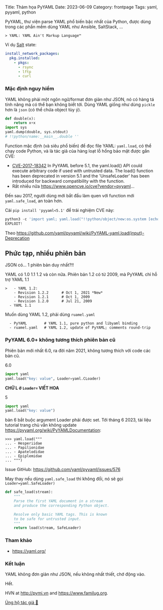 Title: Thảm họa PyYAML
Date: 2023-06-09
Category: frontpage
Tags: yaml, pyyaml, python

PyYAML, thư viện parse YAML phổ biến bậc nhất của Python, được dùng trong các phần mềm dùng YAML như Ansible, SaltStack, ...

```
> YAML: YAML Ain't Markup Language™
```

Ví dụ [Salt](https://docs.saltproject.io) state:
```yaml
install_network_packages:
  pkg.installed:
    - pkgs:
      - rsync
      - lftp
      - curl
```

### Mặc định nguy hiểm
YAML không phải một ngôn ngữ/format đơn giản như JSON, nó có hàng tá tính năng mà có thể bạn không biết tới. Dùng YAML giống như dùng `pickle` hơn là `json` (có thể chứa object tùy ý).

```py
def double(x):
    return x+x
import sys
yaml.dump(double, sys.stdout)
# !!python/name:__main__.double ''
```

Function mặc định (và siêu phổ biến) để đọc file YAML: `yaml.load`, có thể chạy code Python, và là tác giả của hàng loạt lỗ hổng bảo mật được gắn CVE:

- [CVE-2017-18342](https://cve.mitre.org/cgi-bin/cvename.cgi?name=CVE-2017-18342) In PyYAML before 5.1, the yaml.load() API could execute arbitrary code if used with untrusted data. The load() function has been deprecated in version 5.1 and the 'UnsafeLoader' has been introduced for backward compatibility with the function.
- Rất nhiều nữa <https://www.opencve.io/cve?vendor=pyyaml>...

Đến sau 2017, người dùng mới bắt đầu làm quen với function mới `yaml.safe_load`, an toàn hơn.

Cài `pip install 'pyyaml<5.1'` để trải nghiệm CVE này:

```py
python3 -c 'import yaml; yaml.load("!!python/object/new:os.system [echo EXPLOIT!]")'                              [0]
EXPLOIT!
```

Theo <https://github.com/yaml/pyyaml/wiki/PyYAML-yaml.load(input)-Deprecation>
## Phức tạp, nhiều phiên bản
JSON có... 1 phiên bản duy nhất?!!

YAML có 1.0 1.1 1.2 và còn nữa.
Phiên bản 1.2 có từ 2009, mà PyYAML chỉ hỗ trợ YAML 1.1

```
>   - YAML 1.2:
    - Revision 1.2.2      # Oct 1, 2021 *New*
    - Revision 1.2.1      # Oct 1, 2009
    - Revision 1.2.0      # Jul 21, 2009
  - YAML 1.1
```

Muốn dùng YAML 1.2, phải dùng `ruamel.yaml`

```
  - PyYAML        # YAML 1.1, pure python and libyaml binding
  - ruamel.yaml   # YAML 1.2, update of PyYAML; comments round-trip
```

### PyYAML 6.0+ không tương thích phiên bản cũ
Phiên bản mới nhất 6.0, ra đời năm 2021, không tương thích với code các bản cũ.

6.0

```py
import yaml
yaml.load("key: value", Loader=yaml.CLoader)
```
**CHỮ L ở `Loader=` VIẾT HOA**

5
```py
import yaml
yaml.load("key: value")
```

bản 6 bắt buộc argument Loader phải được set. Tới tháng 6 2023, tài liệu tutorial trang chủ vẫn không update <https://pyyaml.org/wiki/PyYAMLDocumentation>:

```
>>> yaml.load("""
... - Hesperiidae
... - Papilionidae
... - Apatelodidae
... - Epiplemidae
... """)
```

Issue GitHub: <https://github.com/yaml/pyyaml/issues/576>

May thay nếu dùng `yaml.safe_load` thì không đổi, nó sẽ gọi `Loader=yaml.SafeLoader)`

```py
def safe_load(stream):
    """
    Parse the first YAML document in a stream
    and produce the corresponding Python object.

    Resolve only basic YAML tags. This is known
    to be safe for untrusted input.
    """
    return load(stream, SafeLoader)
```

### Tham khảo
- <https://yaml.org/>

### Kết luận
YAML không đơn giản như JSON, nếu không nhất thiết, chớ động vào.

Hết.

HVN at <http://pymi.vn> and <https://www.familug.org>.

[Ủng hộ tác giả 🍺](https://www.familug.org/p/ung-ho.html)
